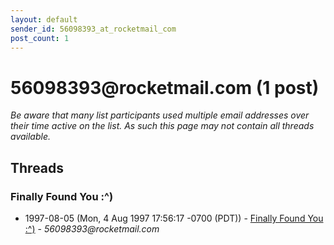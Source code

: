 ```yaml
---
layout: default
sender_id: 56098393_at_rocketmail_com
post_count: 1
---
```


# 56098393<span>@</span>rocketmail.com (1 post)

_Be aware that many list participants used multiple email addresses over their time active on the list. As such this page may not contain all threads available._

## Threads

### Finally Found You :^)
+ 1997-08-05 (Mon, 4 Aug 1997 17:56:17 -0700 (PDT)) - [Finally Found You :^)](/archive/1997/08/a25486b18da23439d40e925c72678639ce33db5c8b7bb52e0e8bde00aa96bd66) - _56098393@rocketmail.com_

